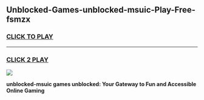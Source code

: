 
## Unblocked-Games-unblocked-msuic-Play-Free-fsmzx
<h3>
<a href="https://premium76.site?title=unblocked-msuic&ref=23A">CLICK TO PLAY</a></h3>
<hr>

<h3>
<a href="https://premium76.site?title=unblocked-msuic&ref=23A">CLICK 2 PLAY</a>
  
</h3>

<a href="https://premium76.site?title=unblocked-msuic&ref=23A"><img src="https://clearcache.store/games.png"></a>


**unblocked-msuic games unblocked: Your Gateway to Fun and Accessible Online Gaming**
